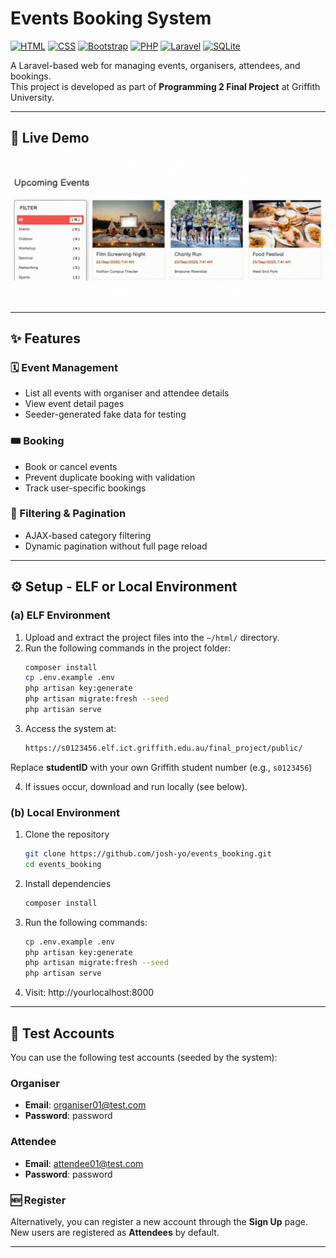 # Events Booking System
[![HTML](https://img.shields.io/badge/HTML-%23E34F26.svg?logo=html5&logoColor=white)](#)
[![CSS](https://img.shields.io/badge/CSS-1572B6?logo=css3&logoColor=fff)](#)
[![Bootstrap](https://img.shields.io/badge/Bootstrap-7952B3?logo=bootstrap&logoColor=fff)](#)
[![PHP](https://img.shields.io/badge/PHP-777BB4?logo=php&logoColor=white)](#)
[![Laravel](https://img.shields.io/badge/Laravel-FF2D20?logo=laravel&logoColor=white)](#)
[![SQLite](https://img.shields.io/badge/SQLite-07405E?logo=sqlite&logoColor=white)](#)

A Laravel-based web for managing events, organisers, attendees, and bookings.  
This project is developed as part of **Programming 2 Final Project** at Griffith University.

---

## 🎥 Live Demo
![Page Live Demo](./live_demo.gif)

---

## ✨ Features

### 🗓 Event Management
- List all events with organiser and attendee details
- View event detail pages
- Seeder-generated fake data for testing

### 🎟 Booking
- Book or cancel events
- Prevent duplicate booking with validation
- Track user-specific bookings

### 🔎 Filtering & Pagination
- AJAX-based category filtering
- Dynamic pagination without full page reload

---
## ⚙️ Setup - ELF or Local Environment

### (a) ELF Environment
1. Upload and extract the project files into the `~/html/` directory.  
2. Run the following commands in the project folder:  
   ```bash
   composer install
   cp .env.example .env
   php artisan key:generate
   php artisan migrate:fresh --seed
   php artisan serve
3. Access the system at:
   ```bash
   https://s0123456.elf.ict.griffith.edu.au/final_project/public/
  Replace **studentID** with your own Griffith student number (e.g., `s0123456`)

4. If issues occur, download and run locally (see below).

### (b) Local Environment
1. Clone the repository
   ```bash
   git clone https://github.com/josh-yo/events_booking.git
   cd events_booking
2. Install dependencies
   ```bash
   composer install
3. Run the following commands:  
   ```bash
   cp .env.example .env
   php artisan key:generate
   php artisan migrate:fresh --seed
   php artisan serve
4. Visit: http://yourlocalhost:8000

---

## 👥 Test Accounts

You can use the following test accounts (seeded by the system):

### Organiser
- **Email**: organiser01@test.com  
- **Password**: password  

### Attendee
- **Email**: attendee01@test.com  
- **Password**: password  

### 🆕 Register
Alternatively, you can register a new account through the **Sign Up** page.  
New users are registered as **Attendees** by default.

---
